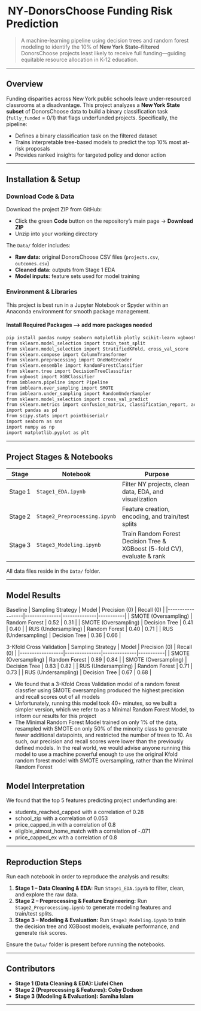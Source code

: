 #  NY‑DonorsChoose Funding Risk Prediction

> A machine-learning pipeline using decision trees and random forest modeling to identify the 10% of **New York State–filtered** DonorsChoose projects least likely to receive full funding—guiding equitable resource allocation in K‑12 education.

---

## Overview

Funding disparities across New York public schools leave under-resourced classrooms at a disadvantage. This project analyzes a **New York State subset** of DonorsChoose data to build a binary classification task (`fully_funded` = 0/1) that flags underfunded projects. Specifically, the pipeline:

- Defines a binary classification task on the filtered dataset
- Trains interpretable tree-based models to predict the top 10% most at-risk proposals
- Provides ranked insights for targeted policy and donor action

---

## Installation & Setup

### Download Code & Data

Download the project ZIP from GitHub:

- Click the green **Code** button on the repository’s main page → **Download ZIP**
- Unzip into your working directory

The `Data/` folder includes:

- **Raw data:** original DonorsChoose CSV files (`projects.csv`, `outcomes.csv`)
- **Cleaned data:** outputs from Stage 1 EDA
- **Model inputs:** feature sets used for model training

### Environment & Libraries

This project is best run in a Jupyter Notebook or Spyder within an Anaconda environment for smooth package management.

#### Install Required Packages —> add more packages needed

```bash
pip install pandas numpy seaborn matplotlib plotly scikit-learn xgboost
from sklearn.model_selection import train_test_split
from sklearn.model_selection import StratifiedKFold, cross_val_score
from sklearn.compose import ColumnTransformer
from sklearn.preprocessing import OneHotEncoder
from sklearn.ensemble import RandomForestClassifier
from sklearn.tree import DecisionTreeClassifier
from xgboost import XGBClassifier
from imblearn.pipeline import Pipeline
from imblearn.over_sampling import SMOTE
from imblearn.under_sampling import RandomUnderSampler
from sklearn.model_selection import cross_val_predict
from sklearn.metrics import confusion_matrix, classification_report, accuracy_score
import pandas as pd
from scipy.stats import pointbiserialr
import seaborn as sns
import numpy as np
import matplotlib.pyplot as plt
```

---

## &#x20;Project Stages & Notebooks

| Stage   | Notebook                     | Purpose                                                    |
| ------- | ---------------------------- | ---------------------------------------------------------- |
| Stage 1 | `Stage1_EDA.ipynb`           | Filter NY projects, clean data, EDA, and visualization     |
| Stage 2 | `Stage2_Preprocessing.ipynb` | Feature creation, encoding, and train/test splits          |
| Stage 3 | `Stage3_Modeling.ipynb`      | Train Random Forest Decision Tree & XGBoost (5-fold CV), evaluate & rank |

All data files reside in the `Data/` folder.

---

##  Model Results

Baseline
| Sampling Strategy | Model          | Precision (0) | Recall (0) |
|------------------|---------------|--------------|-----------|
| SMOTE (Oversampling) | Random Forest | 0.52         | 0.31      |
| SMOTE (Oversampling) | Decision Tree  | 0.41         | 0.40      |
| RUS (Undersampling)  | Random Forest | 0.40         | 0.71      |
| RUS (Undersampling)  | Decision Tree  | 0.36         | 0.66      |

3-Kfold Cross Validation
| Sampling Strategy | Model          | Precision (0) | Recall (0) |
|------------------|---------------|--------------|-----------|
| SMOTE (Oversampling) | Random Forest | 0.89             |  0.84      |
| SMOTE (Oversampling) | Decision Tree  | 0.83          | 0.82      |
| RUS (Undersampling)  | Random Forest |  0.71             | 0.73      |
| RUS (Undersampling)  | Decision Tree  | 0.67          | 0.68      |


- We found that a 3-Kfold Cross Validation model of a random forest classfier using SMOTE oversampling produced the highest precision and recall scores out of all models
- Unfortunately, running this model took 40+ minutes, so we built a simpler version, which we refer to as a Minimal Random Forest Model, to inform our results for this project
- The Minimal Random Forest Model trained on only 1% of the data, resampled with SMOTE on only 50% of the minority class to generate fewer additional datapoints, and restricted the number of trees to 10. As such, our precision and recall scores were lower than the previously defined models. In the real world, we would advise anyone running this model to use a machine powerful enough to use the original Kfold random forest model with SMOTE oversampling, rather than the Minimal Random Forest

##  Model Interpretation
We found that the top 5 features predicting project underfunding are:
- students_reached_capped with a correlation of 0.28
- school_zip with a correlation of 0.053
- price_capped_in with a correlation of 0.8
- eligible_almost_home_match with a correlation of -.071
- price_capped_ex with a correlation of 0.8
---

## &#x20;Reproduction Steps

Run each notebook in order to reproduce the analysis and results:

1. **Stage 1 – Data Cleaning & EDA:** Run `Stage1_EDA.ipynb` to filter, clean, and explore the raw data.
2. **Stage 2 – Preprocessing & Feature Engineering:** Run `Stage2_Preprocessing.ipynb` to generate modeling features and train/test splits.
3. **Stage 3 – Modeling & Evaluation:** Run `Stage3_Modeling.ipynb` to train the decision tree and XGBoost models, evaluate performance, and generate risk scores.

Ensure the `Data/` folder is present before running the notebooks.

---

## Contributors

- **Stage 1 (Data Cleaning & EDA): Liufei Chen**
- **Stage 2 (Preprocessing & Features): Coby Dodson**
- **Stage 3 (Modeling & Evaluation): Samiha Islam**

---




